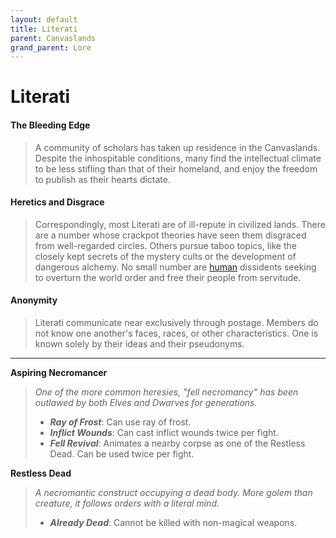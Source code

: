 ```yaml
---
layout: default
title: Literati
parent: Canvaslands
grand_parent: Lore
---
```


# Literati

#### The Bleeding Edge

> A community of scholars has taken up residence in the Canvaslands. Despite the inhospitable conditions, many find the intellectual climate to be less stifling than that of their homeland, and enjoy the freedom to publish as their hearts dictate.

#### Heretics and Disgrace

> Correspondingly, most Literati are of ill-repute in civilized lands. There are a number whose crackpot theories have seen them disgraced from well-regarded circles. Others pursue taboo topics, like the closely kept secrets of the mystery cults or the development of dangerous alchemy. No small number are [human](../../character_creation/race/human) dissidents seeking to overturn the world order and free their people from servitude.

#### Anonymity

> Literati communicate near exclusively through postage. Members do not know one another's faces, races, or other characteristics. One is known solely by their ideas and their pseudonyms. 

---

**Aspiring Necromancer**

> _One of the more common heresies, "fell necromancy" has been outlawed by both Elves and Dwarves for generations._
>
> * ***Ray of Frost***: Can use ray of frost.
> * ***Inflict Wounds***: Can cast inflict wounds twice per fight.
> * ***Fell Revival***: Animates a nearby corpse as one of the Restless Dead. Can be used twice per fight.

**Restless Dead**

> _A necromantic construct occupying a dead body. More golem than creature, it follows orders with a literal mind._
>
> * ***Already Dead***: Cannot be killed with non-magical weapons.